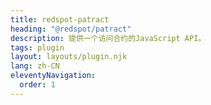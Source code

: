 ```yaml
---
title: redspot-patract
heading: "@redspot/patract"
description: 提供一个访问合约的JavaScript API。
tags: plugin
layout: layouts/plugin.njk
lang: zh-CN
eleventyNavigation:
  order: 1
---
```

